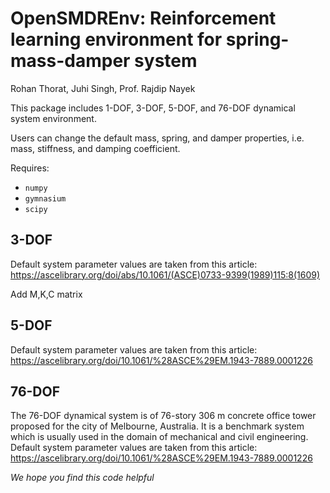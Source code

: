 # OpenSMDREnv: Reinforcement learning environment for spring-mass-damper system
Rohan Thorat, Juhi Singh, Prof. Rajdip Nayek 

This package includes 1-DOF, 3-DOF, 5-DOF, and 76-DOF dynamical system environment.

Users can change the default mass, spring, and damper properties, i.e. mass, stiffness, and damping coefficient.

Requires:
* `numpy`
* `gymnasium`
* `scipy`

## 3-DOF
Default system parameter values are taken from this article: https://ascelibrary.org/doi/abs/10.1061/(ASCE)0733-9399(1989)115:8(1609)

Add M,K,C matrix

## 5-DOF
Default system parameter values are taken from this article: https://ascelibrary.org/doi/10.1061/%28ASCE%29EM.1943-7889.0001226

## 76-DOF
The 76-DOF dynamical system is of 76-story 306 m concrete office tower proposed for the city of Melbourne, Australia. It is a benchmark system which is usually used in the domain of mechanical and civil engineering.
Default system parameter values are taken from this article: https://ascelibrary.org/doi/10.1061/%28ASCE%29EM.1943-7889.0001226

*We hope you find this code helpful*


